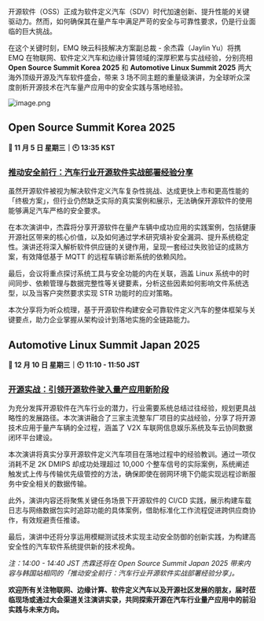 开源软件（OSS）正成为软件定义汽车（SDV）时代加速创新、提升性能的关键驱动力。然而，如何确保其在量产车中满足严苛的安全与可靠性要求，仍是行业面临的巨大挑战。

在这个关键时刻，EMQ 映云科技解决方案副总裁 - 余杰霖（Jaylin Yu）将携 EMQ 在物联网、软件定义汽车和边缘计算领域的深厚积累与实战经验，分别亮相 **Open Source Summit Korea 2025** 和 **Automotive Linux Summit 2025** 两大海外顶级开源及汽车软件盛会，带来 3 场不同主题的重量级演讲，为全球听众深度剖析开源技术在汽车量产应用中的安全实践与落地经验。

![image.png](https://assets.emqx.com/images/05449d83c35b62270b7c6ea03c19e97c.png)

## Open Source Summit Korea 2025

**📅  11 月 5 日 星期三｜🕙  13:35 KST**

### [**推动安全前行：汽车行业开源软件实战部署经验分享**](https://osskorea2025.sched.com/event/2913L/driving-safety-forward-lessons-learned-from-deploying-oss-in-real-world-automotive-jaylin-yu-emq?iframe=yes&w=100%&sidebar=yes&bg=no)

虽然开源软件被视为解决软件定义汽车复杂性挑战、达成更快上市和更高性能的「终极方案」，但行业仍然缺乏实际的真实案例和展示，无法确保开源软件的使用能够满足汽车严格的安全要求。

在本次演讲中，杰霖将分享开源软件在量产车辆中成功应用的实践案例，包括健康开源社区带来的核心价值，以及如何通过学术研究填补安全漏洞、提升系统稳定性。演讲还将深入解析软件供应链的关键作用，呈现一套经过失败验证的成熟方案，有效降低基于 MQTT 的远程车辆诊断系统的依赖风险。

最后，会议将重点探讨系统工具与安全功能的内在关联，涵盖 Linux 系统中的时间同步、依赖管理与数据完整性等关键要素，分析这些因素如何影响文件系统选型，以及当客户突然要求实现 STR 功能时的应对策略。

本次分享将为听众梳理，基于开源软件构建安全可靠软件定义汽车的整体框架与关键要点，助力企业掌握从架构设计到落地实施的全链路能力。

## Automotive Linux Summit Japan 2025

**📅  12 月 10 日 星期三｜🕙  11:10 - 11:50 JST**

### [**开源实战：引领开源软件驶入量产应用新阶段**](https://ossjapan2025.sched.com/event/29FpC/open-source-in-action-pioneering-oss-in-real-world-production-jaylin-yu-emq?iframe=yes&w=100%&sidebar=yes&bg=no)

为充分发挥开源软件在汽车行业的潜力，行业需要系统总结过往经验，规划更具战略性的发展路径。本次演讲融合了三家主流整车厂项目的实战经验，分享了将开源技术应用于量产车辆的全过程，涵盖了 V2X 车联网信息娱乐系统及车云协同数据闭环平台建设。

本次演讲将真实分享开源软件定义汽车项目在落地过程中的经验教训。通过一项仅消耗不足 2K DMIPS 却成功处理超过 10,000 个整车信号的实际案例，系统阐述触发式上传与传输优先级管控的方法，确保即使在弱网环境下仍能实现远程诊断服务中安全相关的数据传输。

此外，演讲内容还将聚焦关键任务场景下开源软件的 CI/CD 实践，展示构建车载日志与网络数据包实时追踪功能的具体案例，借助标准化工作流程促进跨供应商协作，有效规避责任推诿。

最后，演讲中还将分享运用模糊测试技术实现主动安全防御的创新实践，为构建高安全性的汽车软件系统提供新的技术视角。

*注：14:00 - 14:40 JST 杰霖还将在 Open Source Summit Japan 2025 带来内容与韩国站相同的「推动安全前行：汽车行业开源软件实战部署经验分享」。*

**欢迎所有关注物联网、边缘计算、软件定义汽车以及开源社区发展的朋友，届时莅临现场或通过大会渠道关注演讲实录，共同探索开源在汽车行业量产应用中的前沿实践与未来方向。**
